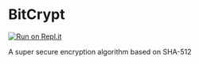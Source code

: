 # BitCrypt

[![Run on Repl.it](https://repl.it/badge/github/Optimalgitit/BitCrypt)](https://repl.it/github/Optimalgitit/BitCrypt)

A super secure encryption algorithm based on SHA-512
